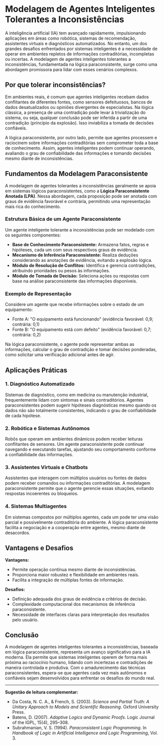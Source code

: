 # Modelagem de Agentes Inteligentes Tolerantes a Inconsistências

A inteligência artificial (IA) tem avançado rapidamente, impulsionando aplicações em áreas como robótica, sistemas de recomendação, assistentes virtuais e diagnósticos automatizados. No entanto, um dos grandes desafios enfrentados por sistemas inteligentes é a necessidade de operar em ambientes repletos de informações contraditórias, incompletas ou incertas. A modelagem de agentes inteligentes tolerantes a inconsistências, fundamentada na lógica paraconsistente, surge como uma abordagem promissora para lidar com esses cenários complexos.

## Por que tolerar inconsistências?

Em ambientes reais, é comum que agentes inteligentes recebam dados conflitantes de diferentes fontes, como sensores defeituosos, bancos de dados desatualizados ou opiniões divergentes de especialistas. Na lógica clássica, a presença de uma contradição pode levar à trivialização do sistema, ou seja, qualquer conclusão pode ser inferida a partir de uma contradição (princípio da explosão). Isso inviabiliza a tomada de decisões confiáveis.

A lógica paraconsistente, por outro lado, permite que agentes processem e raciocinem sobre informações contraditórias sem comprometer toda a base de conhecimento. Assim, agentes inteligentes podem continuar operando, avaliando o grau de confiabilidade das informações e tomando decisões mesmo diante de inconsistências.

## Fundamentos da Modelagem Paraconsistente

A modelagem de agentes tolerantes a inconsistências geralmente se apoia em sistemas lógicos paraconsistentes, como a **Lógica Paraconsistente Anotada (LPA)**. Nessa abordagem, cada proposição pode ser anotada com graus de evidência favorável e contrária, permitindo uma representação mais rica do conhecimento.

### Estrutura Básica de um Agente Paraconsistente

Um agente inteligente tolerante a inconsistências pode ser modelado com os seguintes componentes:

- **Base de Conhecimento Paraconsistente:** Armazena fatos, regras e hipóteses, cada um com seus respectivos graus de evidência.
- **Mecanismo de Inferência Paraconsistente:** Realiza deduções considerando as anotações de evidência, evitando a explosão lógica.
- **Módulo de Resolução de Conflitos:** Identifica e gerencia contradições, atribuindo prioridades ou pesos às informações.
- **Módulo de Tomada de Decisão:** Seleciona ações ou respostas com base na análise paraconsistente das informações disponíveis.

### Exemplo de Representação

Considere um agente que recebe informações sobre o estado de um equipamento:

- Fonte A: "O equipamento está funcionando" (evidência favorável: 0,9; contrária: 0,1)
- Fonte B: "O equipamento está com defeito" (evidência favorável: 0,7; contrária: 0,2)

Na lógica paraconsistente, o agente pode representar ambas as informações, calcular o grau de contradição e tomar decisões ponderadas, como solicitar uma verificação adicional antes de agir.

## Aplicações Práticas

### 1. Diagnóstico Automatizado

Sistemas de diagnóstico, como em medicina ou manutenção industrial, frequentemente lidam com sintomas e sinais contraditórios. Agentes paraconsistentes podem sugerir hipóteses diagnósticas mesmo quando os dados não são totalmente consistentes, indicando o grau de confiabilidade de cada hipótese.

### 2. Robótica e Sistemas Autônomos

Robôs que operam em ambientes dinâmicos podem receber leituras conflitantes de sensores. Um agente paraconsistente pode continuar navegando e executando tarefas, ajustando seu comportamento conforme a confiabilidade das informações.

### 3. Assistentes Virtuais e Chatbots

Assistentes que interagem com múltiplos usuários ou fontes de dados podem receber comandos ou informações contraditórias. A modelagem paraconsistente permite que o agente gerencie essas situações, evitando respostas incoerentes ou bloqueios.

### 4. Sistemas Multiagentes

Em sistemas compostos por múltiplos agentes, cada um pode ter uma visão parcial e possivelmente contraditória do ambiente. A lógica paraconsistente facilita a negociação e a cooperação entre agentes, mesmo diante de desacordos.

## Vantagens e Desafios

**Vantagens:**
- Permite operação contínua mesmo diante de inconsistências.
- Proporciona maior robustez e flexibilidade em ambientes reais.
- Facilita a integração de múltiplas fontes de informação.

**Desafios:**
- Definição adequada dos graus de evidência e critérios de decisão.
- Complexidade computacional dos mecanismos de inferência paraconsistente.
- Necessidade de interfaces claras para interpretação dos resultados pelo usuário.

## Conclusão

A modelagem de agentes inteligentes tolerantes a inconsistências, baseada em lógica paraconsistente, representa um avanço significativo para a IA moderna. Ela permite que sistemas inteligentes operem de forma mais próxima ao raciocínio humano, lidando com incertezas e contradições de maneira controlada e produtiva. Com o amadurecimento das técnicas paraconsistentes, espera-se que agentes cada vez mais autônomos e confiáveis sejam desenvolvidos para enfrentar os desafios do mundo real.

---

**Sugestão de leitura complementar:**  
- Da Costa, N. C. A., & French, S. (2003). *Science and Partial Truth: A Unitary Approach to Models and Scientific Reasoning*. Oxford University Press.  
- Batens, D. (2007). *Adaptive Logics and Dynamic Proofs*. Logic Journal of the IGPL, 15(4), 295–308.  
- Subrahmanian, V. S. (1994). *Paraconsistent Logic Programming*. In *Handbook of Logic in Artificial Intelligence and Logic Programming*, Vol. 3.